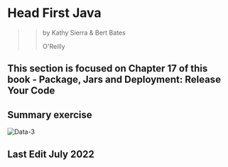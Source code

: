 # Head First Java 
>> by Kathy Sierra & Bert Bates 
>> 
>> O'Reilly


## This section is focused on Chapter 17 of this book - Package, Jars and Deployment: Release Your Code 


## Summary exercise 
![Data-3](https://user-images.githubusercontent.com/83961643/174574989-69c5bb62-5ad2-43ef-b031-0a06cb2bd6a5.png)



## Last Edit July 2022

